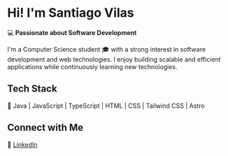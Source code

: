 # Hi! I'm Santiago Vilas
 💻 **Passionate about Software Development**  

I'm a Computer Science student 🎓 with a strong interest in software development and web technologies. I enjoy building scalable and efficient applications while continuously learning new technologies.  

## Tech Stack  
🚀 Java | JavaScript | TypeScript | HTML | CSS | Tailwind CSS | Astro  

## Connect with Me  
📌 [LinkedIn](https://www.linkedin.com/in/santiago-vilas-82010a236/)  
